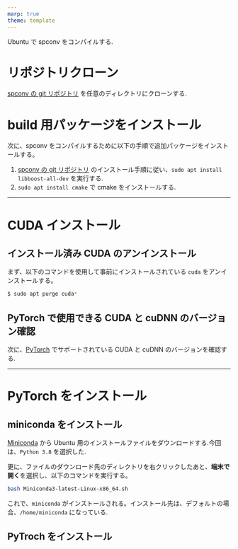 ```yaml
---
marp: true
theme: template
---
```


Ubuntu で spconv をコンパイルする.

# リポジトリクローン

[spconv の git リポジトリ](https://github.com/traveller59/spconv.git) を任意のディレクトリにクローンする.

# build 用パッケージをインストール

次に、spconv をコンパイルするために以下の手順で追加パッケージをインストールする。

1. [spconv の git リポジトリ](https://github.com/traveller59/spconv.git) のインストール手順に従い、`sudo apt install libboost-all-dev` を実行する.
1. `sudo apt install cmake` で cmake をインストールする.

---

# CUDA インストール

## インストール済み CUDA のアンインストール
まず、以下のコマンドを使用して事前にインストールされている `cuda` をアンインストールする。

```bash
$ sudo apt purge cuda*
```

## PyTorch で使用できる CUDA と cuDNN のバージョン確認

次に、[PyTorch](https://github.com/pytorch/pytorch) でサポートされている CUDA と cuDNN のバージョンを確認する.

---

# PyTorch をインストール

## miniconda をインストール

[Miniconda](https://docs.conda.io/en/latest/miniconda.html) から Ubuntu 用のインストールファイルをダウンロードする.今回は、`Python 3.8` を選択した.

更に、ファイルのダウンロード先のディレクトリを右クリックしたあと、**端末で開く**を選択し、以下のコマンドを実行する。

```bash
bash Miniconda3-latest-Linux-x86_64.sh
```

これで、`miniconda` がインストールされる。インストール先は、デフォルトの場合、`/home/miniconda` になっている.

## PyTroch をインストール
